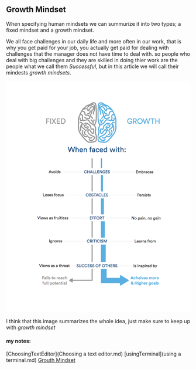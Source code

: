 ## Growth Mindset



When specifying human mindsets we can summurize it into two types; a fixed mindset and a growth mindset. 

We all face challenges in our daily life and more often in our work, that is why you get paid for your job, you actually get paid for dealing with challenges that the manager does not have time to deal with. so people who deal with big challenges and they are skilled in doing thier work are the people what we call them _Successful_, but in this article we will call their mindests _growth mindsets_.

![img](images/NewGrowthMindset2.png)


I think that this image summarizes the whole idea, just make sure to keep up with *growth mindset*


#### my notes:
[ChoosingTextEditor](Choosing a text editor.md)
[usingTerminal](using a terminal.md)
[Grouth Mindset](GrouthMindset.md)